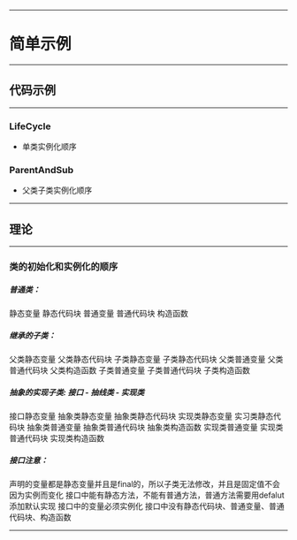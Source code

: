 ------
# 简单示例

------
## 代码示例

------
### LifeCycle
- 单类实例化顺序
### ParentAndSub
- 父类子类实例化顺序
 
------
## 理论

------
### 类的初始化和实例化的顺序
##### 普通类：
静态变量
静态代码块
普通变量
普通代码块
构造函数
##### 继承的子类：
父类静态变量
父类静态代码块
子类静态变量
子类静态代码块
父类普通变量
父类普通代码块
父类构造函数
子类普通变量
子类普通代码块
子类构造函数
##### 抽象的实现子类: 接口 - 抽线类 - 实现类
接口静态变量
抽象类静态变量
抽象类静态代码块
实现类静态变量
实习类静态代码块
抽象类普通变量
抽象类普通代码块
抽象类构造函数
实现类普通变量
实现类普通代码块
实现类构造函数
##### 接口注意：
声明的变量都是静态变量并且是final的，所以子类无法修改，并且是固定值不会因为实例而变化
接口中能有静态方法，不能有普通方法，普通方法需要用defalut添加默认实现
接口中的变量必须实例化
接口中没有静态代码块、普通变量、普通代码块、构造函数

------




